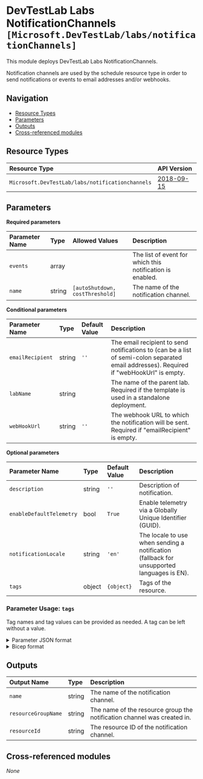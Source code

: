 # DevTestLab Labs NotificationChannels `[Microsoft.DevTestLab/labs/notificationChannels]`

This module deploys DevTestLab Labs NotificationChannels.

Notification channels are used by the schedule resource type in order to send notifications or events to email addresses and/or webhooks.

## Navigation

- [Resource Types](#Resource-Types)
- [Parameters](#Parameters)
- [Outputs](#Outputs)
- [Cross-referenced modules](#Cross-referenced-modules)

## Resource Types

| Resource Type | API Version |
| :-- | :-- |
| `Microsoft.DevTestLab/labs/notificationchannels` | [2018-09-15](https://learn.microsoft.com/en-us/azure/templates/Microsoft.DevTestLab/2018-09-15/labs/notificationchannels) |

## Parameters

**Required parameters**

| Parameter Name | Type | Allowed Values | Description |
| :-- | :-- | :-- | :-- |
| `events` | array |  | The list of event for which this notification is enabled. |
| `name` | string | `[autoShutdown, costThreshold]` | The name of the notification channel. |

**Conditional parameters**

| Parameter Name | Type | Default Value | Description |
| :-- | :-- | :-- | :-- |
| `emailRecipient` | string | `''` | The email recipient to send notifications to (can be a list of semi-colon separated email addresses). Required if "webHookUrl" is empty. |
| `labName` | string |  | The name of the parent lab. Required if the template is used in a standalone deployment. |
| `webHookUrl` | string | `''` | The webhook URL to which the notification will be sent. Required if "emailRecipient" is empty. |

**Optional parameters**

| Parameter Name | Type | Default Value | Description |
| :-- | :-- | :-- | :-- |
| `description` | string | `''` | Description of notification. |
| `enableDefaultTelemetry` | bool | `True` | Enable telemetry via a Globally Unique Identifier (GUID). |
| `notificationLocale` | string | `'en'` | The locale to use when sending a notification (fallback for unsupported languages is EN). |
| `tags` | object | `{object}` | Tags of the resource. |


### Parameter Usage: `tags`

Tag names and tag values can be provided as needed. A tag can be left without a value.

<details>

<summary>Parameter JSON format</summary>

```json
"tags": {
    "value": {
        "Environment": "Non-Prod",
        "Contact": "test.user@testcompany.com",
        "PurchaseOrder": "1234",
        "CostCenter": "7890",
        "ServiceName": "DeploymentValidation",
        "Role": "DeploymentValidation"
    }
}
```

</details>

<details>

<summary>Bicep format</summary>

```bicep
tags: {
    Environment: 'Non-Prod'
    Contact: 'test.user@testcompany.com'
    PurchaseOrder: '1234'
    CostCenter: '7890'
    ServiceName: 'DeploymentValidation'
    Role: 'DeploymentValidation'
}
```

</details>
<p>

## Outputs

| Output Name | Type | Description |
| :-- | :-- | :-- |
| `name` | string | The name of the notification channel. |
| `resourceGroupName` | string | The name of the resource group the notification channel was created in. |
| `resourceId` | string | The resource ID of the notification channel. |

## Cross-referenced modules

_None_
